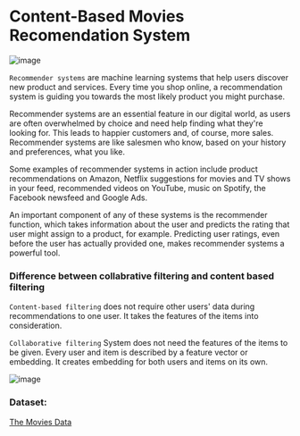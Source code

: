# Content-Based Movies Recomendation System
![image](https://user-images.githubusercontent.com/44013285/174221330-4dfbb98a-ba13-4afe-b20e-68f3a451c561.png)

```Recommender systems``` are machine learning systems that help users discover new product and services. Every time you shop online, a recommendation system is guiding you towards the most likely product you might purchase.

Recommender systems are an essential feature in our digital world, as users are often overwhelmed by choice and need help finding what they're looking for. This leads to happier customers and, of course, more sales. Recommender systems are like salesmen who know, based on your history and preferences, what you like.

Some examples of recommender systems in action include product recommendations on Amazon, Netflix suggestions for movies and TV shows in your feed, recommended videos on YouTube, music on Spotify, the Facebook newsfeed and Google Ads.

An important component of any of these systems is the recommender function, which takes information about the user and predicts the rating that user might assign to a product, for example. Predicting user ratings, even before the user has actually provided one, makes recommender systems a powerful tool.

### Difference between collabrative filtering and content based filtering
```Content-based filtering``` does not require other users' data during recommendations to one user. It takes the features of the items into consideration.

```Collaborative filtering``` System does not need the features of the items to be given. Every user and item is described by a feature vector or embedding. It creates embedding for both users and items on its own.

![image](https://user-images.githubusercontent.com/44013285/174221493-6b54dbfa-0cdb-4888-aad1-300c871c9871.png)

### Dataset:
[The Movies Data](https://www.kaggle.com/code/muhammadhananasghar/imdb-movies-content-based-recomendation-system/data)

